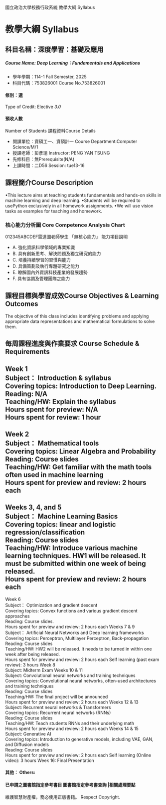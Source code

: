 國立政治大學校務行政系統 教學大綱 Syllabus
# 教學大綱 Syllabus
##  科目名稱：深度學習：基礎及應用
#####  Course Name: Deep Learning：Fundamentals and Applications
  * 學年學期：114-1 Fall Semester, 2025 
  * 科目代碼：753826001 Course No.753826001
#### 修別：選
Type of Credit: Elective 
_3.0_
#### 預收人數
Number of Students
課程資料Course Details
  * 開課單位：資碩工一、資碩計一 Course Department:Computer Science/M/1 
  * 授課老師：彭彥璁 Instructor: PENG YAN TSUNG 
  * 先修科目：無Prerequisite(N/A)
  * 上課時間：二D56 Session: tue13-16
##  課程簡介Course Description
•This lecture aims at teaching students fundamentals and hands-on skills in machine learning and deep learning. 
•Students will be required to usePython exclusively in all homework assignments.
•We will use vision tasks as examples for teaching and homework. 
###  核心能力分析圖 Core Competence Analysis Chart
012345ABCDEF雷達圖老師學生
「無核心能力」 
能力項目說明
  * A. 強化資訊科學領域的專業知識
  * B. 具有創新思考、解決問題及獨立研究的能力
  * C. 培養持續學習的習慣與能力
  * D. 具備策劃及執行專題研究之能力
  * E. 瞭解國內外資訊科技產業的發展趨勢
  * F. 具有協調及管理團隊之能力
##  課程目標與學習成效Course Objectives & Learning Outcomes 
The objective of this class includes identifying problems and applying appropriate data representations and mathematical formulations to solve them. 
##  每周課程進度與作業要求 Course Schedule & Requirements
Week 1  
Subject： Introduction & syllabus  
Covering topics: Introduction to Deep Learning.  
Reading: N/A  
Teaching/HW: Explain the syllabus  
Hours spent for preview: N/A  
Hours spent for review: 1 hour
--
Week 2  
Subject： Mathematical tools  
Covering topics: Linear Algebra and Probability  
Reading: Course slides  
Teaching/HW: Get familiar with the math tools often used in machine learning  
Hours spent for preview and review: 2 hours each
--
Weeks 3, 4, and 5   
Subject： Machine Learning Basics  
Covering topics: linear and logistic regression/classification  
Reading: Course slides  
Teaching/HW: Introduce various machine learning techniques. HW1 will be released. It must be submitted within one week of being released.  
Hours spent for preview and review: 2 hours each
--
Week 6  
Subject： Optimization and gradient descent  
Covering topics: Convex functions and various gradient descent approaches  
Reading: Course slides.  
Hours spent for preview and review: 2 hours each
Weeks 7 & 9  
Subject： Artificial Neural Networks and Deep learning frameworks  
Covering topics: Perceptron, Multilayer Perceptron, Back-propagation  
Reading: Course slides  
Teaching/HW: HW2 will be released. It needs to be turned in within one week after being released.  
Hours spent for preview and review: 2 hours each
Self learning (past exam review): 3 hours
Week 8  
Subject: Midterm Exam
Weeks 10 & 11  
Subject: Convolutional neural networks and training techniques  
Covering topics: Convolutional neural networks, often-used architectures and training techniques  
Reading: Course slides  
Teaching/HW: The final project will be announced  
Hours spent for preview and review: 2 hours each
Weeks 12 & 13  
Subject: Recurrent neural networks & Transformers  
Covering topics: Recurrent neural networks (RNNs)  
Reading: Course slides  
Teaching/HW: Teach students RNNs and their underlying math  
Hours spent for preview and review: 2 hours each
Weeks 14 & 15  
Subject: Generative AI  
Covering topics: Introduction to generative models, including VAE, GAN, and Diffusion models  
Reading: Course slides  
Hours spent for preview and review: 2 hours each
Self learning (Online video): 3 hours
Week 16: Final Presentation
####  其他： Others:
####  已申請之圖書館指定參考書目  圖書館指定參考書查詢 |相關處理要點
維護智慧財產權，務必使用正版書籍。 Respect Copyright.